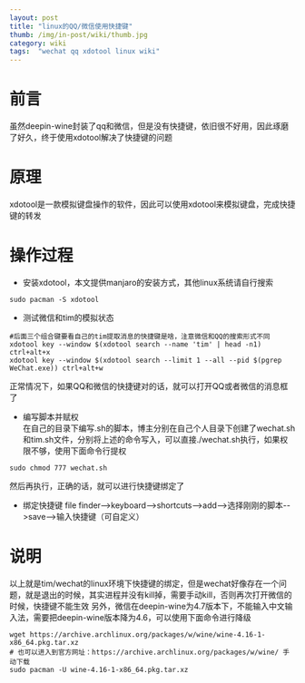 ```yaml
---
layout: post 
title: "linux的QQ/微信使用快捷键"
thumb: /img/in-post/wiki/thumb.jpg
category: wiki
tags:  "wechat qq xdotool linux wiki"
---
```


# 前言
虽然deepin-wine封装了qq和微信，但是没有快捷键，依旧很不好用，因此琢磨了好久，终于使用xdotool解决了快捷键的问题

# 原理
xdotool是一款模拟键盘操作的软件，因此可以使用xdotool来模拟键盘，完成快捷键的转发

# 操作过程
- 安装xdotool，本文提供manjaro的安装方式，其他linux系统请自行搜索
```
sudo pacman -S xdotool
```
- 测试微信和tim的模拟状态
```
#后面三个组合键要看自己的tim提取消息的快捷键是啥，注意微信和QQ的搜索形式不同
xdotool key --window $(xdotool search --name 'tim' | head -n1) ctrl+alt+x
xdotool key --window $(xdotool search --limit 1 --all --pid $(pgrep WeChat.exe)) ctrl+alt+w
```

正常情况下，如果QQ和微信的快捷键对的话，就可以打开QQ或者微信的消息框了    
- 编写脚本并赋权    
在自己的目录下编写.sh的脚本，博主分别在自己个人目录下创建了wechat.sh和tim.sh文件，分别将上述的命令写入，可以直接./wechat.sh执行，如果权限不够，使用下面命令行提权
```
sudo chmod 777 wechat.sh
```
然后再执行，正确的话，就可以进行快捷键绑定了
- 绑定快捷键
file finder-->keyboard-->shortcuts-->add-->选择刚刚的脚本-->save-->输入快捷键（可自定义）

# 说明
以上就是tim/wechat的linux环境下快捷键的绑定，但是wechat好像存在一个问题，就是退出的时候，其实进程并没有kill掉，需要手动kill，否则再次打开微信的时候，快捷键不能生效
另外，微信在deepin-wine为4.7版本下，不能输入中文输入法，需要把deepin-wine版本降为4.6，可以使用下面命令进行降级
```
wget https://archive.archlinux.org/packages/w/wine/wine-4.16-1-x86_64.pkg.tar.xz
# 也可以进入到官方网址：https://archive.archlinux.org/packages/w/wine/ 手动下载
sudo pacman -U wine-4.16-1-x86_64.pkg.tar.xz
```